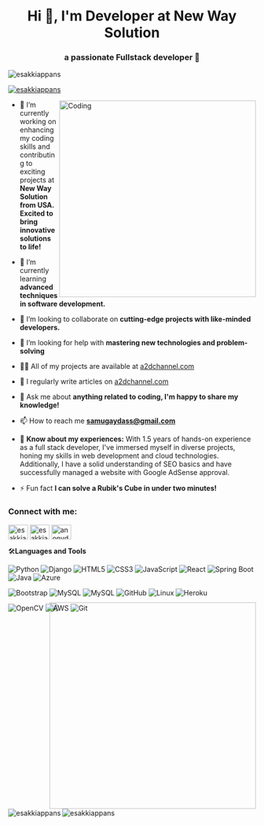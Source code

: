 <h1 align="center">Hi 👋, I'm Developer at New Way Solution</h1>
<h3 align="center">a passionate Fullstack developer 🚀</h3>

<p align="left"> <img src="https://komarev.com/ghpvc/?username=esakkiappans&label=Profile%20views&color=0e75b6&style=flat" alt="esakkiappans" /> </p>

<p align="left">
  <a href="https://github.com/ryo-ma/github-profile-trophy">
    <img src="https://github-profile-trophy.vercel.app/?username=esakkiappans&theme=radical" alt="esakkiappans" />
  </a>
</p>

<img align="right" alt="Coding" width="400" src="https://media1.giphy.com/media/3kPDmoWdBpQPNhCnUG/giphy.gif?cid=ecf05e47czcc532765ws5oumsyflmrr3l84ahc8wpu2orb87&ep=v1_gifs_related&rid=giphy.gif&ct=s">

- 🔭 I’m currently working on enhancing my coding skills and contributing to exciting projects at **New Way Solution from USA. Excited to bring innovative solutions to life!**

- 🌱 I’m currently learning **advanced techniques in software development.**

- 👯 I’m looking to collaborate on **cutting-edge projects with like-minded developers.**

- 🤝 I’m looking for help with **mastering new technologies and problem-solving**

- 👨‍💻 All of my projects are available at [a2dchannel.com](a2dchannel.com)

- 📝 I regularly write articles on [a2dchannel.com](a2dchannel.com)

- 💬 Ask me about **anything related to coding, I'm happy to share my knowledge!**

- 📫 How to reach me **samugaydass@gmail.com**

- 📄 **Know about my experiences:** With 1.5 years of hands-on experience as a full stack developer, I've immersed myself in diverse projects, honing my skills in web development and cloud technologies. Additionally, I have a solid understanding of SEO basics and have successfully managed a website with Google AdSense approval.

- ⚡ Fun fact **I can solve a Rubik's Cube in under two minutes!**

<h3 align="left">Connect with me:</h3>


<p align="left">
    <a href="https://twitter.com/esakkiappan47" target="blank"><img align="center" src="https://raw.githubusercontent.com/rahuldkjain/github-profile-readme-generator/master/src/images/icons/Social/twitter.svg" alt="esakkiappan47" height="30" width="40" /></a>
    <a href="https://linkedin.com/in/esakkiappan-s-641971244" target="blank"><img align="center" src="https://raw.githubusercontent.com/rahuldkjain/github-profile-readme-generator/master/src/images/icons/Social/linked-in-alt.svg" alt="esakkiappan-s-641971244" height="30" width="40" /></a>
    <a href="https://instagram.com/anonydass" target="blank"><img align="center" src="https://raw.githubusercontent.com/rahuldkjain/github-profile-readme-generator/master/src/images/icons/Social/instagram.svg" alt="anonydass" height="30" width="40" /></a>
</p>

🛠**Languages and Tools**

![Python](https://img.shields.io/badge/-Python-000000?style=flat&logo=python)
![Django](https://img.shields.io/badge/-Django-000000?style=flat&logo=Django)
![HTML5](https://img.shields.io/badge/-HTML5-000000?style=flat&logo=HTML5)
![CSS3](https://img.shields.io/badge/-CSS3-000000?style=flat&logo=CSS3)
![JavaScript](https://img.shields.io/badge/-JavaScript-000000?style=flat&logo=javascript)
![React](https://img.shields.io/badge/-React-000000?style=flat&logo=react)
![Spring Boot](https://img.shields.io/badge/-Spring%20Boot-000000?style=flat&logo=spring)
![Java](https://img.shields.io/badge/-Java-000000?style=flat&logo=java)
![Azure](https://img.shields.io/badge/-Azure-000000?style=flat&logo=microsoftazure)



![Bootstrap](https://img.shields.io/badge/-Bootstrap-000000?style=flat&logo=bootstrap)
![MySQL](https://img.shields.io/badge/-MySQL-000000?style=flat&logo=MySQL)
![MySQL](https://img.shields.io/badge/-MySQL-000000?style=flat&logo=MySQL)
![GitHub](https://img.shields.io/badge/-GitHub-000000?style=flat&logo=github&logoColor=FFFFFF)
![Linux](https://img.shields.io/badge/-Linux-000000?style=flat&logo=linux&logoColor=FCC624)
![Heroku](https://img.shields.io/badge/-Heroku-000000?style=flat&logo=heroku)

![OpenCV](https://img.shields.io/badge/-OpenCV-000000?style=flat&logo=opencv)
![AWS](https://img.shields.io/badge/AWS-000000?style=flat-square&logo=amazon-aws)
![Git](https://img.shields.io/badge/-Git-000000?style=flat&logo=git&logoColor=F05032)
<a title="Go to Source" style="display: block; margin-top: -20px;">
  <img align="right" width=420 height="auto" src="https://github-readme-stats.vercel.app/api?username=Esakkiappans&show_icons=true&theme=dark&border_color=61dafb&hide_border=true&include_all_commits=true" />
</a>


<p><img align="left" src="https://github-readme-stats.vercel.app/api/top-langs?username=esakkiappans&show_icons=true&locale=en&layout=compact&theme=radical" alt="esakkiappans" /></p>

<p><img align="center" src="https://github-readme-streak-stats.herokuapp.com/?user=esakkiappans&theme=radical" alt="esakkiappans" /></p>

